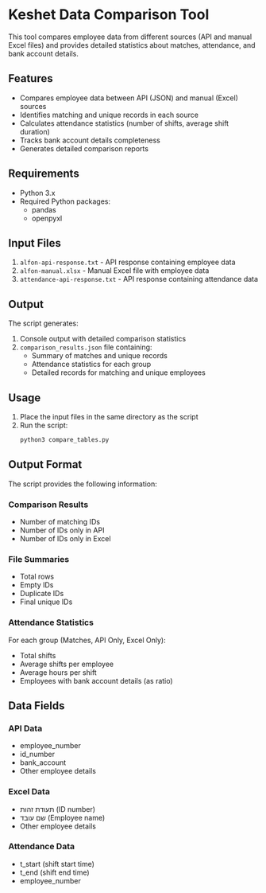 # Keshet Data Comparison Tool

This tool compares employee data from different sources (API and manual Excel files) and provides detailed statistics about matches, attendance, and bank account details.

## Features

- Compares employee data between API (JSON) and manual (Excel) sources
- Identifies matching and unique records in each source
- Calculates attendance statistics (number of shifts, average shift duration)
- Tracks bank account details completeness
- Generates detailed comparison reports

## Requirements

- Python 3.x
- Required Python packages:
  - pandas
  - openpyxl

## Input Files

1. `alfon-api-response.txt` - API response containing employee data
2. `alfon-manual.xlsx` - Manual Excel file with employee data
3. `attendance-api-response.txt` - API response containing attendance data

## Output

The script generates:
1. Console output with detailed comparison statistics
2. `comparison_results.json` file containing:
   - Summary of matches and unique records
   - Attendance statistics for each group
   - Detailed records for matching and unique employees

## Usage

1. Place the input files in the same directory as the script
2. Run the script:
   ```bash
   python3 compare_tables.py
   ```

## Output Format

The script provides the following information:

### Comparison Results
- Number of matching IDs
- Number of IDs only in API
- Number of IDs only in Excel

### File Summaries
- Total rows
- Empty IDs
- Duplicate IDs
- Final unique IDs

### Attendance Statistics
For each group (Matches, API Only, Excel Only):
- Total shifts
- Average shifts per employee
- Average hours per shift
- Employees with bank account details (as ratio)

## Data Fields

### API Data
- employee_number
- id_number
- bank_account
- Other employee details

### Excel Data
- תעודת זהות (ID number)
- שם עובד (Employee name)
- Other employee details

### Attendance Data
- t_start (shift start time)
- t_end (shift end time)
- employee_number 